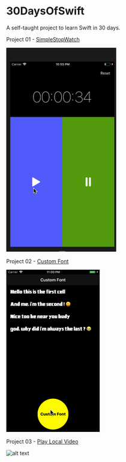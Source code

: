 # 30DaysOfSwift
A self-taught project to learn Swift in 30 days.

Project 01 - [SimpleStopWatch](https://github.com/Kylta/30DaysOfSwift/tree/master/Project%2001%20-%20SimpleStopWatch)

![alt text](https://raw.githubusercontent.com/Kylta/30DaysOfSwift/master/Project%2001%20-%20SimpleStopWatch/SimpleStopWatch.gif)

Project 02 - [Custom Font](https://github.com/Kylta/30DaysOfSwift/tree/master/Project%2002%20-%20Custom%20Font)

![alt text](https://raw.githubusercontent.com/Kylta/30DaysOfSwift/master/Project%2002%20-%20Custom%20Font/Custom%20Font.gif)

Project 03 - [Play Local Video](https://github.com/Kylta/30DaysOfSwift/tree/master/Project%2003%20-%20Play%20Local%20Video)

![alt text](https://github.com/Kylta/30DaysOfSwift/blob/master/Project%2003%20-%20Play%20Local%20Video/Play_Local_Video.gif?raw=true)